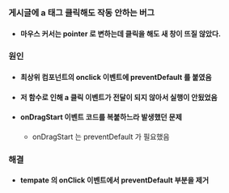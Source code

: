 <div class="block_red_transparent">

### **게시글에 a 태그 클릭해도 작동 안하는 버그**

- #### 마우스 커서는 pointer 로 변하는데 클릭을 해도 새 창이 뜨질 않았다.

### **원인**

- #### 최상위 컴포넌트의 onclick 이벤트에 preventDefault 를 붙였음

- #### 저 함수로 인해 a 클릭 이벤트가 전달이 되지 않아서 실행이 안됬었음

- #### onDragStart 이벤트 코드를 복붙하느라 발생했던 문제

    + onDragStart 는 preventDefault 가 필요했음

### **해결**

- #### tempate 의 onClick 이벤트에서 preventDefault 부분을 제거

</div>